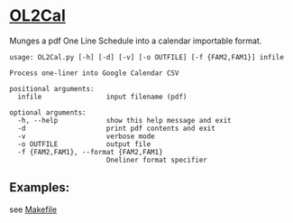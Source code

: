 [OL2Cal](https://github.com/ScottKirvan/OL2Cal)
========

Munges a pdf One Line Schedule into a calendar importable format.

```
usage: OL2Cal.py [-h] [-d] [-v] [-o OUTFILE] [-f {FAM2,FAM1}] infile

Process one-liner into Google Calendar CSV

positional arguments:
  infile                input filename (pdf)

optional arguments:
  -h, --help            show this help message and exit
  -d                    print pdf contents and exit
  -v                    verbose mode
  -o OUTFILE            output file
  -f {FAM2,FAM1}, --format {FAM2,FAM1}
                        Oneliner format specifier
```

## Examples:
see [Makefile](https://github.com/ScottKirvan/OL2Cal/blob/main/Makefile)

